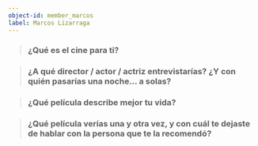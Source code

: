 ```yaml
---
object-id: member_marcos
label: Marcos Lizarraga
---
```


> ### ¿Qué es el cine para ti?

> ### ¿A qué director / actor / actriz entrevistarías? ¿Y con quién pasarías una noche... a solas?

> ### ¿Qué película describe mejor tu vida?

> ### ¿Qué película verías una y otra vez, y con cuál te dejaste de hablar con la persona que te la recomendó?
